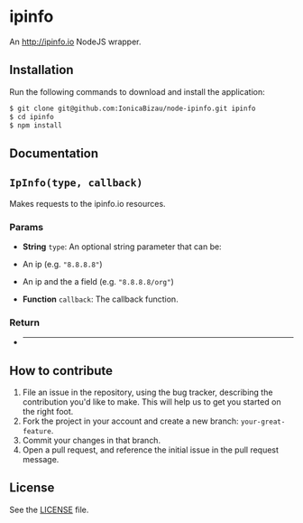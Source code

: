 # ipinfo
An http://ipinfo.io NodeJS wrapper.

## Installation
Run the following commands to download and install the application:

```sh
$ git clone git@github.com:IonicaBizau/node-ipinfo.git ipinfo
$ cd ipinfo
$ npm install
```

## Documentation
## `IpInfo(type, callback)`
Makes requests to the ipinfo.io resources.

### Params 
- **String** `type`: An optional string parameter that can be: 
 - An ip (e.g. `"8.8.8.8"`)
 - An ip and the a field (e.g. `"8.8.8.8/org"`)

- **Function** `callback`: The callback function.

### Return
- **** 



## How to contribute

1. File an issue in the repository, using the bug tracker, describing the
   contribution you'd like to make. This will help us to get you started on the
   right foot.
2. Fork the project in your account and create a new branch:
   `your-great-feature`.
3. Commit your changes in that branch.
4. Open a pull request, and reference the initial issue in the pull request
   message.

## License
See the [LICENSE](./LICENSE) file.
